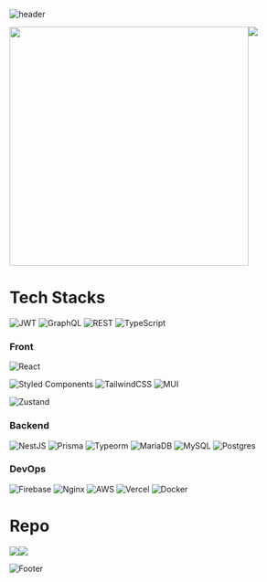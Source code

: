 ![header](https://capsule-render.vercel.app/api?type=waving&height=150&section=header&text=Kim%20Do%20Kyun&fontSize=42&fontAlignY=28&fontAlign=80&&animation=twinkling)

<div style="display: flex; flex-wrap: wrap;">
  <a href="https://github.com/DoK6n">
    <img
      width="418px"
      src="https://github-readme-stats.vercel.app/api?username=DoK6n&show_icons=true&theme=material-palenight"
    />
  </a>
  <a href="https://github.com/DoK6n">
    <img
      src="https://github-readme-stats.vercel.app/api/top-langs/?username=DoK6n&layout=compact&theme=material-palenight"
    />
  </a>
</div>


# Tech Stacks
![JWT](https://img.shields.io/badge/JWT-black?style=for-the-badge&logo=JSON%20web%20tokens)
![GraphQL](https://img.shields.io/badge/-GraphQL-E10098?style=for-the-badge&logo=graphql&logoColor=white)
![REST](https://img.shields.io/badge/-REST-%2320232a.svg?style=for-the-badge)
![TypeScript](https://img.shields.io/badge/typescript-%23007ACC.svg?style=for-the-badge&logo=typescript&logoColor=white)

### Front 

![React](https://img.shields.io/badge/react-%2320232a.svg?style=for-the-badge&logo=react&logoColor=%2361DAFB)

![Styled Components](https://img.shields.io/badge/styled--components-DB7093?style=for-the-badge&logo=styled-components&logoColor=white)
![TailwindCSS](https://img.shields.io/badge/tailwindcss-%2338B2AC.svg?style=for-the-badge&logo=tailwind-css&logoColor=white)
![MUI](https://img.shields.io/badge/MUI-%230081CB.svg?style=for-the-badge&logo=mui&logoColor=white)

![Zustand](https://img.shields.io/badge/Zustand-%2366595C.svg?style=for-the-badge&logo=react&logoColor=white)

### Backend

![NestJS](https://img.shields.io/badge/nestjs-%23E0234E.svg?style=for-the-badge&logo=nestjs&logoColor=white)
![Prisma](https://img.shields.io/badge/Prisma-3982CE?style=for-the-badge&logo=Prisma&logoColor=white)
![Typeorm](https://img.shields.io/badge/Typeorm-3982CE?style=for-the-badge&logo=ReactHookForm&logoColor=white)
![MariaDB](https://img.shields.io/badge/MariaDB-003545?style=for-the-badge&logo=mariadb&logoColor=white)
![MySQL](https://img.shields.io/badge/mysql-%2300f.svg?style=for-the-badge&logo=mysql&logoColor=white)
![Postgres](https://img.shields.io/badge/postgres-%23316192.svg?style=for-the-badge&logo=postgresql&logoColor=white)

### DevOps

![Firebase](https://img.shields.io/badge/Firebase-039BE5?style=for-the-badge&logo=Firebase&logoColor=white)
![Nginx](https://img.shields.io/badge/nginx-%23009639.svg?style=for-the-badge&logo=nginx&logoColor=white)
![AWS](https://img.shields.io/badge/AWS-%23FF9900.svg?style=for-the-badge&logo=amazon-aws&logoColor=white)
![Vercel](https://img.shields.io/badge/vercel-%23000000.svg?style=for-the-badge&logo=vercel&logoColor=white)
![Docker](https://img.shields.io/badge/docker-%230db7ed.svg?style=for-the-badge&logo=docker&logoColor=white)

# Repo
<div style="display: flex; flex-wrap: wrap;">
  <a href="https://github.com/DoK6n/podote">
    <img
      src="https://github-readme-stats.vercel.app/api/pin/?username=Dok6n&repo=podote&theme=material-palenight"
    />
  </a>
  <a href="https://github.com/DoK6n/podote-server">
    <img
      src="https://github-readme-stats.vercel.app/api/pin/?username=Dok6n&repo=podote-server&theme=material-palenight"
    />
  </a>
</div>

![Footer](https://capsule-render.vercel.app/api?type=waving&height=150&section=footer)

